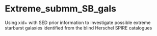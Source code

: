 # Extreme_submm_SB_gals
Using xid+ with SED prior information to investigate possible extreme starburst galaxies identified from the blind Herschel SPIRE catalogues
